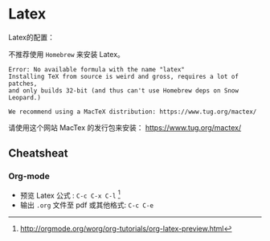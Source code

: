 # Latex

Latex的配置：

不推荐使用 `Homebrew` 来安装 Latex。

    Error: No available formula with the name "latex"
    Installing TeX from source is weird and gross, requires a lot of patches,
    and only builds 32-bit (and thus can't use Homebrew deps on Snow Leopard.)

    We recommend using a MacTeX distribution: https://www.tug.org/mactex/
    
请使用这个网站 MacTex 的发行包来安装：
<https://www.tug.org/mactex/>

## Cheatsheat

### Org-mode

- 预览 Latex 公式 : `C-c C-x C-l` [^1]
- 输出 `.org` 文件至 pdf 或其他格式: `C-c C-e`

[^1]:http://orgmode.org/worg/org-tutorials/org-latex-preview.html 

